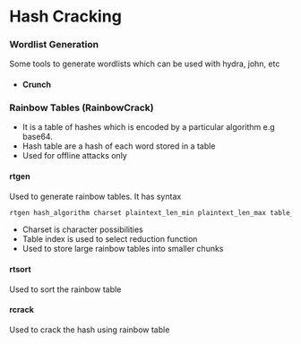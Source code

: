 # Hash Cracking

### Wordlist Generation

Some tools to generate wordlists which can be used with hydra, john, etc

* #### Crunch



### Rainbow Tables (RainbowCrack)

* It is a table of hashes which is encoded by a particular algorithm e.g base64.
* Hash table are a hash of each word stored in a table
* Used for offline attacks only

#### rtgen

Used to generate rainbow tables. It has syntax

```bash
rtgen hash_algorithm charset plaintext_len_min plaintext_len_max table_index chain_len chain_num part_index
```

* Charset is character possibilities
* Table index is used to select reduction function
* Used to store large rainbow tables into smaller chunks

#### rtsort

Used to sort the rainbow table

#### rcrack

Used to crack the hash using rainbow table

